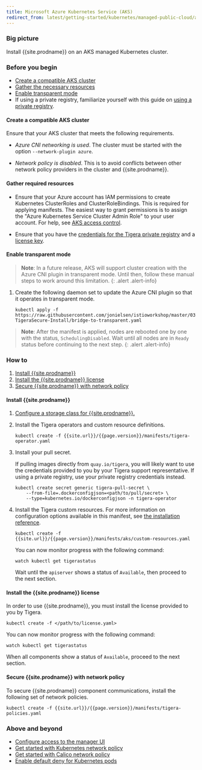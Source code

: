 ```yaml
---
title: Microsoft Azure Kubernetes Service (AKS)
redirect_from: latest/getting-started/kubernetes/managed-public-cloud/aks
---
```


### Big picture

Install {{site.prodname}} on an AKS managed Kubernetes cluster.

### Before you begin

- [Create a compatible AKS cluster](#create-a-compatible-aks-cluster)
- [Gather the necessary resources](#gather-required-resources)
- [Enable transparent mode](#enable-transparent-mode)
- If using a private registry, familiarize yourself with this guide on [using a private registry]({{site.baseurl}}/{{page.version}}/getting-started/private-registry).

#### Create a compatible AKS cluster

Ensure that your AKS cluster that meets the following requirements.

   - *Azure CNI networking is used*. The cluster must be started with the option `--network-plugin azure`.

   - *Network policy is disabled*. This is to avoid conflicts between other network policy providers in the cluster and {{site.prodname}}.

#### Gather required resources

- Ensure that your Azure account has IAM permissions to create Kubernetes ClusterRoles and ClusterRoleBindings. This is required for applying manifests. The easiest way to grant permissions is to assign the "Azure Kubernetes Service Cluster Admin Role" to your user account. For help, see [AKS access control](https://docs.microsoft.com/bs-latn-ba/azure/aks/control-kubeconfig-access).


- Ensure that you have the [credentials for the Tigera private registry](/{{page.version}}/getting-started/#obtain-the-private-registry-credentials) and a [license key](/{{page.version}}/getting-started/#obtain-a-license-key).

#### Enable transparent mode

> **Note**: In a future release, AKS will support cluster creation with the Azure CNI plugin in transparent mode. Until then, follow these manual steps to work around this limitation.
{: .alert .alert-info}

1. Create the following daemon set to update the Azure CNI plugin so that it operates in transparent mode.

   ```
   kubectl apply -f https://raw.githubusercontent.com/jonielsen/istioworkshop/master/03-TigeraSecure-Install/bridge-to-transparent.yaml
   ```
> **Note**: After the manifest is applied, nodes are rebooted one by one with the status, `SchedulingDisabled`. Wait until all nodes are in `Ready` status before continuing to the next step.
{: .alert .alert-info}

### How to

1. [Install {{site.prodname}}](#install-calico-enterprise)
1. [Install the {{site.prodname}} license](#install-the-calico-enterprise-license)
1. [Secure {{site.prodname}} with network policy](#secure-calico-enterprise-with-network-policy)

#### Install {{site.prodname}}

1. [Configure a storage class for {{site.prodname}}.](/{{page.version}}/getting-started/create-storage)

1. Install the Tigera operators and custom resource definitions.

   ```
   kubectl create -f {{site.url}}/{{page.version}}/manifests/tigera-operator.yaml
   ```

1. Install your pull secret.

   If pulling images directly from `quay.io/tigera`, you will likely want to use the credentials provided to you by your Tigera support representative. If using a private registry, use your private registry credentials instead.

   ```
   kubectl create secret generic tigera-pull-secret \
       --from-file=.dockerconfigjson=<path/to/pull/secret> \
       --type=kubernetes.io/dockerconfigjson -n tigera-operator
   ```

1. Install the Tigera custom resources. For more information on configuration options available in this manifest, see [the installation reference](/{{page.version}}/reference/installation/api).

   ```
   kubectl create -f {{site.url}}/{{page.version}}/manifests/aks/custom-resources.yaml
   ```

   You can now monitor progress with the following command:

   ```
   watch kubectl get tigerastatus
   ```

   Wait until the `apiserver` shows a status of `Available`, then proceed to the next section.

#### Install the {{site.prodname}} license

In order to use {{site.prodname}}, you must install the license provided to you by Tigera.

```
kubectl create -f </path/to/license.yaml>
```

You can now monitor progress with the following command:

```
watch kubectl get tigerastatus
```

When all components show a status of `Available`, proceed to the next section.


#### Secure {{site.prodname}} with network policy

To secure {{site.prodname}} component communications, install the following set of network policies.

```
kubectl create -f {{site.url}}/{{page.version}}/manifests/tigera-policies.yaml
```

### Above and beyond

- [Configure access to the manager UI](/{{page.version}}/getting-started/access-the-manager)
- [Get started with Kubernetes network policy]({{site.url}}/{{page.version}}/security/kubernetes-network-policy)
- [Get started with Calico network policy]({{site.url}}/{{page.version}}/security/calico-network-policy)
- [Enable default deny for Kubernetes pods]({{site.url}}/{{page.version}}/security/kubernetes-default-deny)
